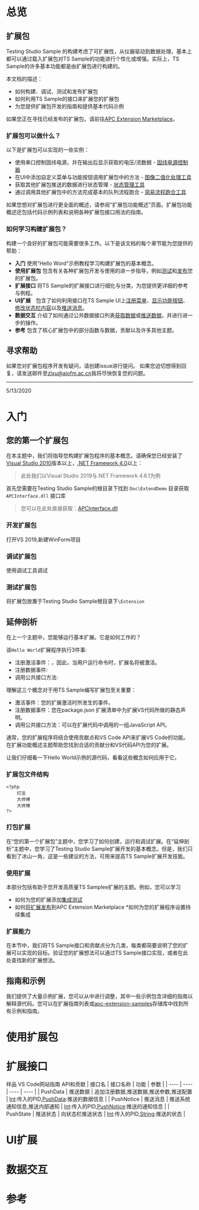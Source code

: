 # 总览

## 扩展包

Testing Studio Sample 的构建考虑了可扩展性，从仪器驱动到数据处理，基本上都可以通过载入扩展包对TS Sample的功能进行个性化或增强。实际上，TS Sample的许多基本功能都是由扩展包进行构建的。

本文档的描述：
* 如何构建、调试、测试和发布扩展包
* 如何利用TS Sample的接口来扩展您的扩展包
* 为您提供扩展包开发的指南和提供基本代码示例

如果您正在寻找已经发布的扩展包，请前往[APC Extension Marketplace](https://apc.anycen.com)。

### 扩展包可以做什么？

以下是扩展包可以实现的一些实例：

* 使用串口控制固纬电源，并在输出后显示获取的电压/流数据 - [固纬电源控制器](https://apc.anycen.com)
* 在UI中添加自定义菜单与功能按钮调用扩展包中的方法 - [图像二值化处理工具](https://apc.anycen.com)
* 获取其他扩展包推送的数据进行状态管理 - [状态管理工具](https://apc.anycen.com)
* 通过调用其他扩展包中的方法完成基本的队列流程跑合 - [简易流程跑合工具](https://apc.anycen.com)

如果您想对扩展包进行更全面的概述，请参阅“扩展包功能概述”页面。扩展包功能概述还包括代码示例列表和说明各种扩展包接口用法的指南。

### 如何学习构建扩展包？

构建一个良好的扩展包可能需要很多工作。以下是该文档的每个章节能为您提供的帮助：
* **入门** 使用“Hello Word”示例教程学习构建扩展包的基本概念。
* **使用扩展包** 包含有关各种扩展包开发与使用的进一步指导，例如[测试]()和[发布]()您的扩展包。
* **扩展接口** 将TS Sample的扩展接口进行细化与分类，为您提供更详细的参考与例程。
* **UI扩展**　包含了如何利用接口在TS Sample UI上[注册菜单]()、[显示功能按钮]()、[修改状态栏内容]()以及[推送消息]()。
* **数据交互** 介绍了如何通过公共数据接口列表[获取数据]()或[推送数据]()，并进行进一步的操作。
* **参考** 包含了核心扩展包中的部分函数与数据，贡献以及许多其他主题。

## 寻求帮助

如果您对扩展包程序开发有疑问，请创建issue进行提问。
如果您迫切想得到回复，请发送邮件至[zlxu@aiofm.ac.cn](mailto://zlxu@aiofm.ac.cn)我将尽快恢复您的问题。

---

5/13/2020

# 入门

## 您的第一个扩展包

在本主题中，我们将指导您构建扩展包程序的基本概念。请确保您已经安装了[Visual Studio 2010]()版本以上，[.NET Framework 4.0]()以上：

>此处我们以Visual Studio 2019与.NET Framework 4.6.1为例

首先您需要在Testing Studio Sample的根目录下找到 `Doc\ExtendDemo` 目录获取 `APCInterface.dll` 接口库

>您可以在此处直接获取：[APCInterface.dll]()

### 开发扩展包

打开VS 2019,新建WinForm项目

### 调试扩展包

使用调试工具调试

### 测试扩展包

将扩展包放置于Testing Studio Sample根目录下`\Extension`

## 延伸剖析

在上一个主题中，您能够运行基本扩展。它是如何工作的？

该`Hello World`扩展程序执行3件事:

* 注册激活事件：，因此，当用户运行命令时，扩展名将被激活。
* 注册数据事件:
* 调用公共接口方法:

理解这三个概念对于用TS Sample编写扩展包至关重要：

* 激活事件：您的扩展激活时所发生的事件。
* 注册数据事件：您在package.json 扩展清单中为扩展VS代码所做的静态声明。
* 调用公共接口方法：可以在扩展代码中调用的一组JavaScript API。

通常，您的扩展程序将结合使用贡献点和VS Code API来扩展VS Code的功能。在扩展功能概述主题帮助您找到合适的贡献分和VS代码API为您的扩展。

让我们仔细看一下Hello World示例的源代码，看看这些概念如何应用于它。

### 扩展包文件结构

    <?php
        打法
        大师傅
        大师傅
    ?>

### 打包扩展

在“您的第一个扩展包”主题中，您学习了如何创建，运行和调试扩展。在“延伸剖析”主题中，您学习了Testing Studio Sample扩展开发的基本概念。但是，我们只看到了冰山一角，这是一些建议的方法，可用来提高TS Sample扩展开发技能。

### 使用扩展

本部分包括有助于您开发高质量TS Samplee扩展的主题。例如，您可以学习

* 如何为您的扩展添加[集成测试]()
* 如何[将扩展发布]()到APC Extension Marketplace
*如何为您的扩展程序设置持续集成

### 扩展能力

在本节中，我们将TS Sample接口和贡献点分为几类，每类都简要说明了您的扩展可以实现的目标。验证您的扩展想法可以通过TS Sample接口实现，或者在此处查找新的扩展想法。

## 指南和示例

我们提供了大量示例扩展，您可以从中进行调整，其中一些示例包含详细的指南以解释源代码。您可以在扩展指南列表或[apc-extension-samples]()存储库中找到所有示例和指南。

# 使用扩展包

# 扩展接口

样品	VS Code网站指南	API和贡献
|  接口名   | 接口名称  | 功能 | 参数 |
|  ----  | ----  | ---- | ---- |
| PushData  | 推送数据 | 追加注册数据,推送数据,推送参数,推送配置 | [Int]():传入的PID,[PushData]():推送的数据信息 |
| PushNotice  | 推送消息 | 推送系统通知信息,推送内部通知 | [Int]():传入的PID,[PushNotice]():推送的通知信息 |
| PushState  | 推送状态 | 向状态栏推送状态 | [Int]():传入的PID,[String]():推送的状态 |

# UI扩展

# 数据交互

# 参考
